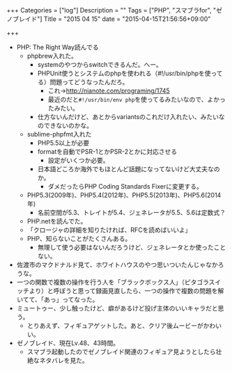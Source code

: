 +++
Categories = ["log"]
Description = ""
Tags = ["PHP", "スマブラfor", "ゼノブレイド"]
Title = "2015 04 15"
date = "2015-04-15T21:56:56+09:00"

+++

* PHP: The Right Way読んでる
	* phpbrew入れた。
		* systemのやつからswitchできるんだ。へー。
		* PHPUnit使うとシステムのphpを使われる（#!/usr/bin/phpを使ってる）問題ってどうなったんだろ。
			* これ→http://nianote.com/programing/1745
			* 最近のだと`#!/usr/bin/env php`を使ってるみたいなので、よかったみたい。
		* 仕方ないんだけど、あとからvariantsのこれだけ入れたい、みたいなのできないのかな。
	* sublime-phpfmt入れた
		* PHP5.5以上が必要
		* formatを自動でPSR-1とかPSR-2とかに対応させる
			* 設定がいくつか必要。
		* 日本語どころか海外でもほとんど話題になってないけど大丈夫なのか。
			* ダメだったらPHP Coding Standards Fixerに変更する。
	* PHP5.3(2009年)、PHP5.4(2012年)、PHP5.5(2013年)、PHP5.6(2014年)
		* 名前空間が5.3、トレイトが5.4、ジェネレータが5.5、5.6は定数式？
	* PHP.netを読んでた。
	* 「クロージャの詳細を知りたければ、RFCを読めばいいよ」
	* PHP、知らないことがたくさんある。
		* 無理して使う必要はないんだろうけど、ジェネレータとか使ったことない。
* 佐渡市のマクドナルド見て、ホワイトハウスのやつ思いついたんじゃなかろうな。
* 一つの関数で複数の操作を行う人を「ブラックボックス人」（ピタゴラスイッチより）と呼ぼうと思って録画見直したら、一つの操作で複数の問題を解いてて、「あっ」ってなった。
* ミュートゥー、少し触ったけど、癖があるけど投げ主体のいいキャラだと思う。
	* とりあえず、フィギュアゲットした。あと、クリア後ムービーがかわいい。
* ゼノブレイド、現在Lv.48、43時間。
	* スマブラ起動したのでゼノブレイド関連のフィギュア見ようとしたら壮絶なネタバレを見た。